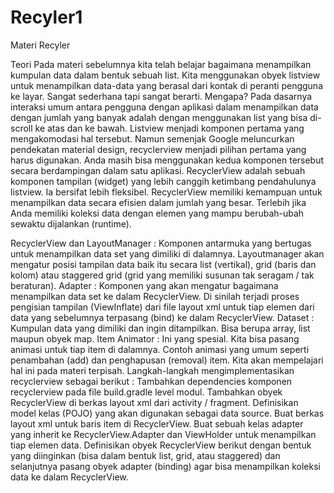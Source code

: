 # Recyler1
Materi Recyler

Teori
Pada materi sebelumnya kita telah belajar bagaimana menampilkan kumpulan data dalam bentuk sebuah list. Kita menggunakan obyek listview untuk menampilkan data-data yang berasal dari kontak di peranti pengguna ke layar. Sangat sederhana tapi sangat berarti. Mengapa? Pada dasarnya interaksi umum antara pengguna dengan aplikasi dalam menampilkan data dengan jumlah yang banyak adalah dengan menggunakan list yang bisa di-scroll ke atas dan ke bawah. Listview menjadi komponen pertama yang mengakomodasi hal tersebut. Namun semenjak Google meluncurkan pendekatan material design, recyclerview menjadi pilihan pertama yang harus digunakan. Anda masih bisa menggunakan kedua komponen tersebut secara berdampingan dalam satu aplikasi. RecyclerView adalah sebuah komponen tampilan (widget) yang lebih canggih ketimbang pendahulunya listview. Ia bersifat lebih fleksibel. RecyclerView memiliki kemampuan untuk menampilkan data secara efisien dalam jumlah yang besar. Terlebih jika Anda memiliki koleksi data dengan elemen yang mampu berubah-ubah sewaktu dijalankan (runtime).

RecyclerView dan LayoutManager : Komponen antarmuka yang bertugas untuk menampilkan data set yang dimiliki di dalamnya. Layoutmanager akan mengatur posisi tampilan data baik itu secara list (vertikal), grid (baris dan kolom) atau staggered grid (grid yang memiliki susunan tak seragam / tak beraturan).
Adapter : Komponen yang akan mengatur bagaimana menampilkan data set ke dalam RecyclerView. Di sinilah terjadi proses pengisian tampilan (ViewInflate) dari file layout xml untuk tiap elemen dari data yang sebelumnya terpasang (bind) ke dalam RecyclerView.
Dataset : Kumpulan data yang dimiliki dan ingin ditampilkan. Bisa berupa array, list maupun obyek map.
Item Animator : Ini yang spesial. Kita bisa pasang animasi untuk tiap item di dalamnya. Contoh animasi yang umum seperti penambahan (add) dan penghapusan (removal) item. Kita akan mempelajari hal ini pada materi terpisah.
Langkah-langkah mengimplementasikan recyclerview sebagai berikut :
Tambahkan dependencies komponen recyclerview pada file build.gradle level modul.
Tambahkan obyek RecyclerView di berkas layout xml dari activity / fragment.
Definisikan model kelas (POJO) yang akan digunakan sebagai data source.
Buat berkas layout xml untuk baris item di RecyclerView.
Buat sebuah kelas adapter yang inherit ke RecyclerView.Adapter dan ViewHolder untuk menampilkan tiap elemen data.
Definisikan obyek RecyclerView berikut dengan bentuk yang diinginkan (bisa dalam bentuk list, grid, atau staggered) dan selanjutnya pasang obyek adapter (binding) agar bisa menampilkan koleksi data ke dalam RecyclerView.

